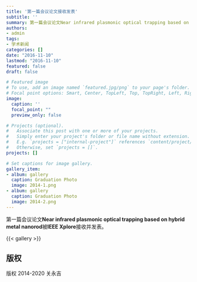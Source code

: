 ```yaml
---
title: '第一篇会议论文接收发表'
subtitle: ''
summary: 第一篇会议论文Near infrared plasmonic optical trapping based on hybrid metal nanorod被IEEE Xplore接收并发表。
authors:
- admin
tags:
- 学术新闻
categories: []
date: "2016-11-10"
lastmod: "2016-11-10"
featured: false
draft: false

# Featured image
# To use, add an image named `featured.jpg/png` to your page's folder.
# Focal point options: Smart, Center, TopLeft, Top, TopRight, Left, Right, BottomLeft, Bottom, BottomRight
image:
  caption: ''
  focal_point: ""
  preview_only: false

# Projects (optional).
#   Associate this post with one or more of your projects.
#   Simply enter your project's folder or file name without extension.
#   E.g. `projects = ["internal-project"]` references `content/project/deep-learning/index.md`.
#   Otherwise, set `projects = []`.
projects: []

# Set captions for image gallery.
gallery_item:
- album: gallery
  caption: Graduation Photo
  image: 2014-1.png
- album: gallery
  caption: Graduation Photo
  image: 2014-2.png
---
```


第一篇会议论文**Near infrared plasmonic optical trapping based on hybrid metal nanorod**被**IEEE Xplore**接收并发表。

{{< gallery >}}

## 版权

版权 2014-2020 关永吉

